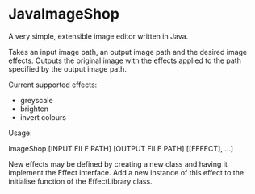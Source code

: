 # JavaImageShop
A very simple, extensible image editor written in Java.

Takes an input image path, an output image path and the desired image effects. Outputs the original image with the effects applied to the path specified by the output image path.

Current supported effects:
- greyscale
- brighten
- invert colours

Usage:

ImageShop [INPUT FILE PATH] [OUTPUT FILE PATH] [[EFFECT], ...]

New effects may be defined by creating a new class and having it implement the Effect interface. Add a new instance of this effect to the initialise function of the EffectLibrary class.
